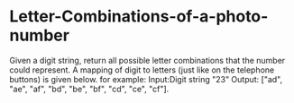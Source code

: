 # Letter-Combinations-of-a-photo-number
Given a digit string, return all possible letter combinations that the number could represent.  A mapping of digit to letters (just like on the telephone buttons) is given below.
for example:
Input:Digit string "23"
Output: ["ad", "ae", "af", "bd", "be", "bf", "cd", "ce", "cf"].
